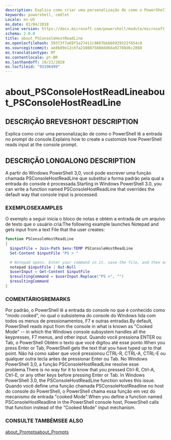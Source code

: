 ```yaml
---
description: Explica como criar uma personalização de como o PowerShell lê a entrada no prompt do console.
keywords: powershell, cmdlet
Locale: en-US
ms.date: 01/04/2018
online version: https://docs.microsoft.com/powershell/module/microsoft.powershell.core/about/about_psconsolehostreadline?view=powershell-6&WT.mc_id=ps-gethelp
schema: 2.0.0
title: about_PSConsoleHostReadLine
ms.openlocfilehash: 59373f7a69f5a27411c9087bb666929321f654c0
ms.sourcegitcommit: ae8b89e12c6fa2108075888dd6da92788d6c2888
ms.translationtype: MT
ms.contentlocale: pt-BR
ms.lasthandoff: 10/21/2020
ms.locfileid: "93196499"
---
```

# <a name="about_psconsolehostreadline"></a><span data-ttu-id="93dbb-104">about_PSConsoleHostReadLine</span><span class="sxs-lookup"><span data-stu-id="93dbb-104">about_PSConsoleHostReadLine</span></span>

## <a name="short-description"></a><span data-ttu-id="93dbb-105">DESCRIÇÃO BREVE</span><span class="sxs-lookup"><span data-stu-id="93dbb-105">SHORT DESCRIPTION</span></span>
<span data-ttu-id="93dbb-106">Explica como criar uma personalização de como o PowerShell lê a entrada no prompt do console.</span><span class="sxs-lookup"><span data-stu-id="93dbb-106">Explains how to create a customize how PowerShell reads input at the console prompt.</span></span>

## <a name="long-description"></a><span data-ttu-id="93dbb-107">DESCRIÇÃO LONGA</span><span class="sxs-lookup"><span data-stu-id="93dbb-107">LONG DESCRIPTION</span></span>

<span data-ttu-id="93dbb-108">A partir do Windows PowerShell 3,0, você pode escrever uma função chamada PSConsoleHostReadLine que substitui a forma padrão pela qual a entrada do console é processada.</span><span class="sxs-lookup"><span data-stu-id="93dbb-108">Starting in Windows PowerShell 3.0, you can write a function named PSConsoleHostReadLine that overrides the default way that console input is processed.</span></span>

### <a name="examples"></a><span data-ttu-id="93dbb-109">EXEMPLOS</span><span class="sxs-lookup"><span data-stu-id="93dbb-109">EXAMPLES</span></span>

<span data-ttu-id="93dbb-110">O exemplo a seguir inicia o bloco de notas e obtém a entrada de um arquivo de texto que o usuário cria:</span><span class="sxs-lookup"><span data-stu-id="93dbb-110">The following example launches Notepad and gets input from a text File that the user creates:</span></span>

```powershell
function PSConsoleHostReadLine
{
  $inputFile = Join-Path $env:TEMP PSConsoleHostReadLine
  Set-Content $inputFile "PS > "

  # Notepad opens. Enter your command in it, save the file, and then exit.
  notepad $inputFile | Out-Null
  $userInput = Get-Content $inputFile
  $resultingCommand = $userInput.Replace("PS >", "")
  $resultingCommand
}
```

### <a name="remarks"></a><span data-ttu-id="93dbb-111">COMENTÁRIOS</span><span class="sxs-lookup"><span data-stu-id="93dbb-111">REMARKS</span></span>

<span data-ttu-id="93dbb-112">Por padrão, o PowerShell lê a entrada do console no que é conhecido como "modo cooked", no qual o subsistema do console do Windows lida com todos os menus de pressionamentos, F7 e outras entradas.</span><span class="sxs-lookup"><span data-stu-id="93dbb-112">By default, PowerShell reads input from the console in what is known as "Cooked Mode" -- in which the Windows console subsystem handles all the keypresses, F7 menus, and other input.</span></span> <span data-ttu-id="93dbb-113">Quando você pressiona ENTER ou Tab, o PowerShell Obtém o texto que você digitou até esse ponto.</span><span class="sxs-lookup"><span data-stu-id="93dbb-113">When you press Enter or Tab, PowerShell gets the text that you have typed up to that point.</span></span> <span data-ttu-id="93dbb-114">Não há como saber que você pressionou CTRL-R, CTRL-A, CTRL-E ou qualquer outra tecla antes de pressionar Enter ou Tab. No Windows PowerShell 3,0, a função PSConsoleHostReadLine resolve esse problema.</span><span class="sxs-lookup"><span data-stu-id="93dbb-114">There is no way for it to know that you pressed Ctrl-R, Ctrl-A, Ctrl-E, or any other keys before pressing Enter or Tab. In Windows PowerShell 3.0, the PSConsoleHostReadLine function solves this issue.</span></span> <span data-ttu-id="93dbb-115">Quando você define uma função chamada PSConsoleHostReadline no host do console do PowerShell, o PowerShell chama essa função em vez do mecanismo de entrada "cooked Mode".</span><span class="sxs-lookup"><span data-stu-id="93dbb-115">When you define a function named PSConsoleHostReadline in the PowerShell console host, PowerShell calls that function instead of the "Cooked Mode" input mechanism.</span></span>

### <a name="see-also"></a><span data-ttu-id="93dbb-116">CONSULTE TAMBÉM</span><span class="sxs-lookup"><span data-stu-id="93dbb-116">SEE ALSO</span></span>

[<span data-ttu-id="93dbb-117">about_Prompts</span><span class="sxs-lookup"><span data-stu-id="93dbb-117">about_Prompts</span></span>](about_Prompts.md)
